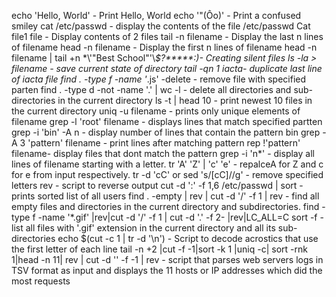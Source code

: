 echo 'Hello, World' - Print Hello, World
echo '"(Ôo)' -  Print a confused smiley
cat /etc/passwd - display the contents of the file /etc/passwd
Cat file1 file - Display contents of 2 files
tail -n filename - Display the last n lines of filename 
head -n filename - Display the first n lines of filename
head -n filename | tail +n
\*\\'"Best School"\'\\*$\?\*\*\*\*\*:)- Creating silent files 
ls -la > filename - save current state of directory
tail -qn 1 iacta- duplicate last line of iacta file
find . -type f -name '*.js' -delete - remove file with specified parten
find . -type d -not -name '.' | wc -l - delete all directories and sub-directories in the current directory
ls -t | head 10 - print newest 10 files  in the current directory
uniq -u filename - prints only unique elements of filename
grep -l 'root' filename - displays lines that match specified partten
grep -i 'bin' -A n - display number of lines that contain the pattern bin
grep -A 3 'pattern'  filename - print lines after matching pattern
rep !'pattern' filename- display files that dont match the pattern
grep -i 'n*' - display all lines of filename starting with a letter.
tr 'A' 'Z' | 'c' 'e' - repalceA for Z and c for e from input respectively.
tr -d 'cC' or sed 's/[cC]//g' - remove specified letters
rev - script to reverse output
cut -d ':' -f 1,6 /etc/passwd | sort - prints sorted list of all users
find . -empty | rev | cut -d '/' -f 1 | rev - find all empty files and directories in the current directory and subdirectories.
find -type f -name '*.gif' |rev|cut -d '/' -f 1 | cut -d '.' -f 2- |rev|LC_ALL=C sort -f - list all files with '.gif' extension in the current directory and all its sub-directories
echo $(cut -c 1 | tr -d '\n') - Script to decode acrostics that use the first letter of each line
tail -n +2 |cut -f -1|sort -k 1 |uniq -c| sort -rnk 1|head -n 11| rev | cut -d '' -f -1 | rev - script that parses web servers logs in TSV format as input and displays the 11 hosts or IP addresses which did the most requests
